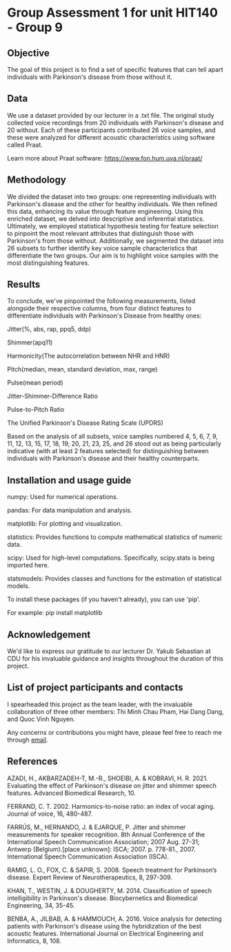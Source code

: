 # Group Assessment 1 for unit HIT140 - Group 9
## Objective
The goal of this project is to find a set of specific features that can tell apart individuals with Parkinson's disease from those without it.

## Data
We use a dataset provided by our lecturer in a .txt file. The original study collected voice recordings from 20 individuals with Parkinson's disease and 20 without. Each of these participants contributed 26 voice samples, and these were analyzed for different acoustic characteristics using software called Praat.

Learn more about Praat software: https://www.fon.hum.uva.nl/praat/

## Methodology
We divided the dataset into two groups: one representing individuals with Parkinson's disease and the other for healthy individuals. We then refined this data, enhancing its value through feature engineering. Using this enriched dataset, we delved into descriptive and inferential statistics. Ultimately, we employed statistical hypothesis testing for feature selection to pinpoint the most relevant attributes that distinguish those with Parkinson's from those without. Additionally, we segmented the dataset into 26 subsets to further identify key voice sample characteristics that differentiate the two groups. Our aim is to highlight voice samples with the most distinguishing features.

## Results
To conclude, we've pinpointed the following measurements, listed alongside their respective columns, from four distinct features to differentiate individuals with Parkinson's Disease from healthy ones:

Jitter(%, abs, rap, ppq5, ddp)

Shimmer(apq11)

Harmonicity(The autocorrelation between NHR and HNR)

Pitch(median, mean, standard deviation, max, range)

Pulse(mean period)

Jitter-Shimmer-Difference Ratio

Pulse-to-Pitch Ratio

The Unified Parkinson's Disease Rating Scale (UPDRS)

Based on the analysis of all subsets, voice samples numbered 4, 5, 6, 7, 9, 11, 12, 13, 15, 17, 18, 19, 20, 21, 23, 25, and 26 stood out as being particularly indicative (with at least 2 features selected) for distinguishing between individuals with Parkinson's disease and their healthy counterparts.

## Installation and usage guide
numpy: Used for numerical operations.

pandas: For data manipulation and analysis.

matplotlib: For plotting and visualization.

statistics: Provides functions to compute mathematical statistics of numeric data.

scipy: Used for high-level computations. Specifically, scipy.stats is being imported here.

statsmodels: Provides classes and functions for the estimation of statistical models.

To install these packages (if you haven't already), you can use 'pip'.

For example: pip install matplotlib

## Acknowledgement
We'd like to express our gratitude to our lecturer Dr. Yakub Sebastian at CDU for his invaluable guidance and insights throughout the duration of this project.

## List of project participants and contacts
I spearheaded this project as the team leader, with the invaluable collaboration of three other members: Thi Minh Chau Pham, Hai Dang Dang, and Quoc Vinh Nguyen.

Any concerns or contributions you might have, please feel free to reach me through [email](lecongdoo3@gmail.com).

## References
AZADI, H., AKBARZADEH-T, M.-R., SHOEIBI, A. & KOBRAVI, H. R. 2021. Evaluating the effect of Parkinson's disease on jitter and shimmer speech features. Advanced Biomedical Research, 10.

FERRAND, C. T. 2002. Harmonics-to-noise ratio: an index of vocal aging. Journal of voice, 16, 480-487.

FARRÚS, M., HERNANDO, J. & EJARQUE, P. Jitter and shimmer measurements for speaker recognition.  8th Annual Conference of the International Speech Communication Association; 2007 Aug. 27-31; Antwerp (Belgium).[place unknown]: ISCA; 2007. p. 778-81., 2007. International Speech Communication Association (ISCA).

RAMIG, L. O., FOX, C. & SAPIR, S. 2008. Speech treatment for Parkinson’s disease. Expert Review of Neurotherapeutics, 8, 297-309.

KHAN, T., WESTIN, J. & DOUGHERTY, M. 2014. Classification of speech intelligibility in Parkinson's disease. Biocybernetics and Biomedical Engineering, 34, 35-45.

BENBA, A., JILBAB, A. & HAMMOUCH, A. 2016. Voice analysis for detecting patients with Parkinson's disease using the hybridization of the best acoustic features. International Journal on Electrical Engineering and Informatics, 8, 108.
